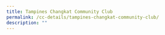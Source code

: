 ```yaml
---
title: Tampines Changkat Community Club
permalink: /cc-details/tampines-changkat-community-club/
description: ""
---
```

